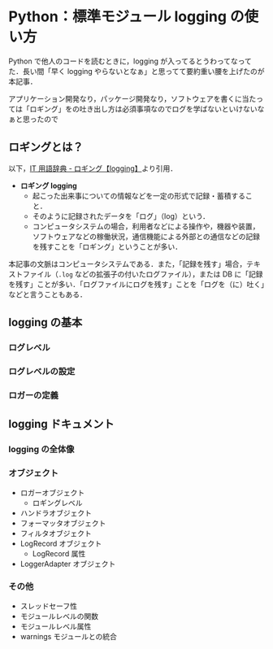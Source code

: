 # Python：標準モジュール logging の使い方

Python で他人のコードを読むときに，logging が入ってるとうわってなってた．長い間「早く logging やらないとなぁ」と思ってて要約重い腰を上げたのが本記事．

アプリケーション開発なり，パッケージ開発なり，ソフトウェアを書くに当たっては「ロギング」をの吐き出し方は必須事項なのでログを学ばないといけないなぁと思ったので

## ロギングとは？

以下，[IT 用語辞典 - ロギング【logging】](http://e-words.jp/w/%E3%83%AD%E3%82%AE%E3%83%B3%E3%82%B0.html)より引用．

- **ロギング logging**
  - 起こった出来事についての情報などを一定の形式で記録・蓄積すること．
  - そのように記録されたデータを「ログ」（log）という．
  - コンピュータシステムの場合，利用者などによる操作や，機器や装置，ソフトウェアなどの稼働状況，通信機能による外部との通信などの記録を残すことを「ロギング」ということが多い．

本記事の文脈はコンピュータシステムである．また，「記録を残す」場合，テキストファイル（`.log` などの拡張子の付いたログファイル），または DB に「記録を残す」ことが多い．「ログファイルにログを残す」ことを「ログを（に）吐く」などと言うこともある．

## logging の基本

### ログレベル

### ログレベルの設定

### ロガーの定義

## logging ドキュメント

### logging の全体像

### オブジェクト

- ロガーオブジェクト
  - ロギングレベル
- ハンドラオブジェクト
- フォーマッタオブジェクト
- フィルタオブジェクト
- LogRecord オブジェクト
  - LogRecord 属性
- LoggerAdapter オブジェクト

### その他

- スレッドセーフ性
- モジュールレベルの関数
- モジュールレベル属性
- warnings モジュールとの統合
